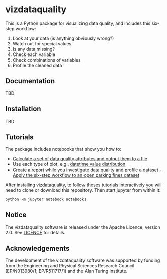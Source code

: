 # vizdataquality
This is a Python package for visualizing data quality, and includes this six-step workflow:
1. Look at your data (is anything obviously wrong?)
2. Watch out for special values
3. Is any data missing?
4. Check each variable
5. Check combinations of variables
6. Profile the cleaned data

## Documentation
TBD

## Installation
TBD

## Tutorials
The package includes notebooks that show you how to:
- [Calculate a set of data quality attributes and output them to a file](https://github.com/royruddle/vizdataquality/blob/main/notebooks/Simple%20example.ipynb)
- Use each type of plot, e.g., [datetime value distribution](https://github.com/royruddle/vizdataquality/blob/main/notebooks/Datetime%20value%20distribution.ipynb)
- [Create a report](https://github.com/royruddle/vizdataquality/blob/main/notebooks/Report.ipynb) while you investigate data quality and profile a dataset
[- Apply the six-step workflow to an open parking fines dataset](https://github.com/royruddle/vizdataquality/blob/main/notebooks/Workflow%20(parking%20fines).ipynb)

After installing vizdataquality, to follow theses tutorials interactively you will need to clone or download this repository. Then start jupyter from within it:

```
python -m jupyter notebook notebooks
```

## Notice
The vizdataquality software is released under the Apache Licence, version 2.0. See [LICENCE](./LICENCE) for details.

## Acknowledgements
The development of the vizdataquality software was supported by funding from the Engineering and Physical Sciences Research Council (EP/N013980/1; EP/R511717/1) and the Alan Turing Institute.
